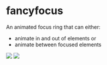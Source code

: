 # fancyfocus

An animated focus ring that can either:

- animate in and out of elements or
- animate between focused elements

![](https://sidnicious.github.io/fancyfocus/local.gif) ![](https://sidnicious.github.io/fancyfocus/global.gif)

